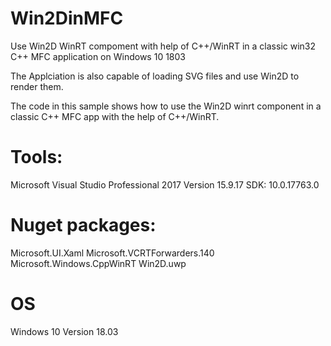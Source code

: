 # Win2DinMFC
Use Win2D WinRT compoment with help of C++/WinRT in a classic win32 C++ MFC application on Windows 10 1803

The Applciation is also capable of loading SVG files and use Win2D to render them.

The code in this sample shows how to use the Win2D winrt component in a classic C++ MFC app with the help of C++/WinRT.

# Tools:

Microsoft Visual Studio Professional 2017 Version 15.9.17
SDK: 10.0.17763.0

# Nuget packages:
Microsoft.UI.Xaml
Microsoft.VCRTForwarders.140
Microsoft.Windows.CppWinRT
Win2D.uwp

# OS
Windows 10 Version 18.03
